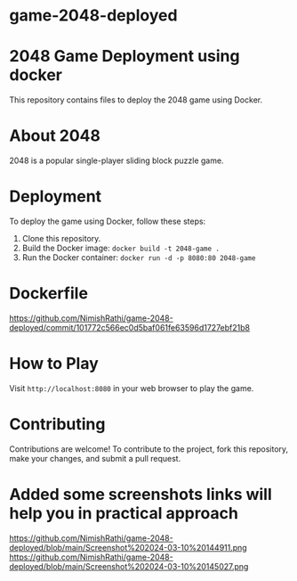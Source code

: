 # game-2048-deployed
# 2048 Game Deployment using docker 

This repository contains files to deploy the 2048 game using Docker.

# About 2048
2048 is a popular single-player sliding block puzzle game.

# Deployment
To deploy the game using Docker, follow these steps:
1. Clone this repository.
2. Build the Docker image: `docker build -t 2048-game .`
3. Run the Docker container: `docker run -d -p 8080:80 2048-game`

# Dockerfile
   https://github.com/NimishRathi/game-2048-deployed/commit/101772c566ec0d5baf061fe63596d1727ebf21b8

# How to Play
Visit `http://localhost:8080` in your web browser to play the game.

# Contributing
Contributions are welcome! To contribute to the project, fork this repository, make your changes, and submit a pull request.

# Added some screenshots links will help you in practical approach
https://github.com/NimishRathi/game-2048-deployed/blob/main/Screenshot%202024-03-10%20144911.png
https://github.com/NimishRathi/game-2048-deployed/blob/main/Screenshot%202024-03-10%20145027.png




